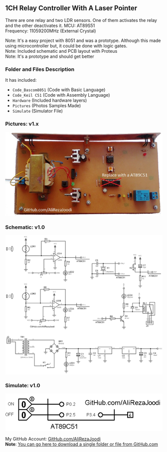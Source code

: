 ## 1CH Relay Controller With A Laser Pointer
There are one relay and two LDR sensors. One of them activates the relay and the other deactivates it.
MCU:		AT89S51    
Frequency:     	11059200MHz (External Crystal)    

Note: It's a easy project with 8051 and was a prototype. Although this made using microcontroller but, it could be done with logic gates.  
Note: Included schematic and PCB layout with Proteus  
Note: It's a prototype and should get better  

### Folder and Files Description
It has included:
- `Code_Bascom8051` (Code with Basic Language)
- `Code_Keil C51` (Code with Assembly Language)
- `Hardware` (Included hardware layers)
- `Pictures` (Photos Samples Made)
- `Simulate` (Simulator File)

### Pictures: v1.x
![](Pictures/v1.x.jpg)

### Schematic: v1.0
![](Hardware/v1.0.png)

### Simulate: v1.0
![](Simulate/v1.0.png)

My GitHub Account: [GitHub.com/AliRezaJoodi](https://github.com/AliRezaJoodi)  
**Note**: [You can go here to download a single folder or file from GitHub.com](https://minhaskamal.github.io/DownGit/#/home)
